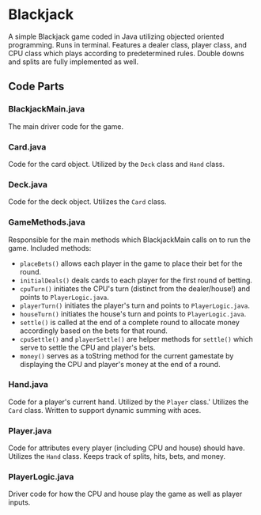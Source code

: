 # Blackjack
A simple Blackjack game coded in Java utilizing objected oriented programming. Runs in terminal. Features a dealer class, player class, and CPU class which plays according to predetermined rules. Double downs and splits are fully implemented as well. 

## Code Parts
### BlackjackMain.java 
The main driver code for the game. 

### Card.java 
Code for the card object. Utilized by the `Deck` class and `Hand` class.

### Deck.java
Code for the deck object. Utilizes the `Card` class. 

### GameMethods.java 
Responsible for the main methods which BlackjackMain calls on to run the game. Included methods: 

* `placeBets()` allows each player in the game to place their bet for the round.
* `initialDeals()` deals cards to each player for the first round of betting. 
* `cpuTurn()` initiates the CPU's turn (distinct from the dealer/house!) and points to `PlayerLogic.java`.
* `playerTurn()` initiates the player's turn and points to `PlayerLogic.java`.
* `houseTurn()` initiates the house's turn and points to `PlayerLogic.java`.
* `settle()` is called at the end of a complete round to allocate money accordingly based on the bets for that round.
* `cpuSettle()` and `playerSettle()` are helper methods for `settle()` which serve to settle the CPU and player's bets. 
* `money()` serves as a toString method for the current gamestate by displaying the CPU and player's money at the end of a round.

### Hand.java 
Code for a player's current hand. Utilized by the `Player` class.' Utilizes the `Card` class. Written to support dynamic summing with aces. 

### Player.java
Code for attributes every player (including CPU and house) should have. Utilizes the `Hand` class. Keeps track of splits, hits, bets, and money. 

### PlayerLogic.java 
Driver code for how the CPU and house play the game as well as player inputs. 



